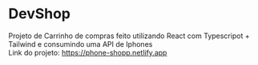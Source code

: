 # DevShop
Projeto de Carrinho de compras feito utilizando React com Typescripot + Tailwind e consumindo uma API de Iphones
<br>
Link do projeto: <a href="https://phone-shopp.netlify.app" target="_blank">https://phone-shopp.netlify.app </a>
